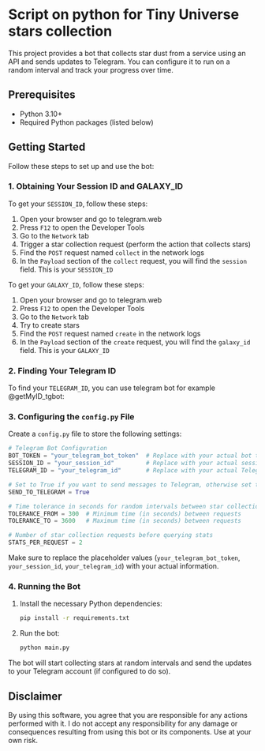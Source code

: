 # Script on python for Tiny Universe stars collection

This project provides a bot that collects star dust from a service using an API and sends updates to Telegram. You can configure it to run on a random interval and track your progress over time.

## Prerequisites

- Python 3.10+
- Required Python packages (listed below)

## Getting Started

Follow these steps to set up and use the bot:

### 1. Obtaining Your Session ID and GALAXY_ID

To get your `SESSION_ID`, follow these steps:

1. Open your browser and go to telegram.web
2. Press `F12` to open the Developer Tools
3. Go to the `Network` tab
4. Trigger a star collection request (perform the action that collects stars)
5. Find the `POST` request named `collect` in the network logs
6. In the `Payload` section of the `collect` request, you will find the `session` field. This is your `SESSION_ID`

To get your `GALAXY_ID`, follow these steps:
1. Open your browser and go to telegram.web
2. Press `F12` to open the Developer Tools
3. Go to the `Network` tab
4. Try to create stars
5. Find the `POST` request named `create` in the network logs
6. In the `Payload` section of the `create` request, you will find the `galaxy_id` field. This is your `GALAXY_ID`

### 2. Finding Your Telegram ID

To find your `TELEGRAM_ID`, you can use telegram bot for example @getMyID_tgbot:

### 3. Configuring the `config.py` File

Create a `config.py` file to store the following settings:

```python
# Telegram Bot Configuration
BOT_TOKEN = "your_telegram_bot_token"  # Replace with your actual bot token
SESSION_ID = "your_session_id"         # Replace with your actual session ID
TELEGRAM_ID = "your_telegram_id"       # Replace with your actual Telegram ID

# Set to True if you want to send messages to Telegram, otherwise set to False
SEND_TO_TELEGRAM = True

# Time tolerance in seconds for random intervals between star collection requests
TOLERANCE_FROM = 300  # Minimum time (in seconds) between requests
TOLERANCE_TO = 3600   # Maximum time (in seconds) between requests

# Number of star collection requests before querying stats
STATS_PER_REQUEST = 2
```

Make sure to replace the placeholder values (`your_telegram_bot_token`, `your_session_id`, `your_telegram_id`) with your actual information.

### 4. Running the Bot

1. Install the necessary Python dependencies:
   ```bash
   pip install -r requirements.txt
   ```

2. Run the bot:
   ```bash
   python main.py
   ```

The bot will start collecting stars at random intervals and send the updates to your Telegram account (if configured to do so).

## Disclaimer

By using this software, you agree that you are responsible for any actions performed with it. I do not accept any responsibility for any damage or consequences resulting from using this bot or its components. Use at your own risk.

